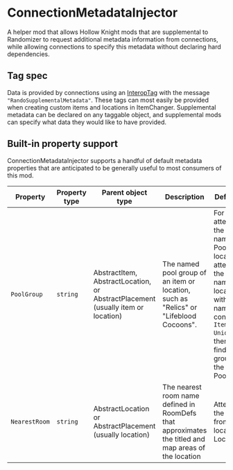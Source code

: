 # ConnectionMetadataInjector

A helper mod that allows Hollow Knight mods that are supplemental to Randomizer to request additional metadata information from connections, 
while allowing connections to specify this metadata without declaring hard dependencies.

## Tag spec

Data is provided by connections using an [InteropTag](https://homothetyhk.github.io/HollowKnight.ItemChanger/api/ItemChanger.Tags.InteropTag.html) with the message
`"RandoSupplementalMetadata"`. These tags can most easily be provided when creating custom items and locations in ItemChanger. Supplemental metadata can be declared on
any taggable object, and supplemental mods can specify what data they would like to have provided.

## Built-in property support

ConnectionMetadataInjector supports a handful of default metadata properties that are anticipated to be generally useful to most consumers of this mod.

| Property | Property type | Parent object type | Description | Default handling |
| -------- | ------------- | ------------------ | ----------- | ---------------- |
| `PoolGroup` | `string` | AbstractItem, AbstractLocation, or AbstractPlacement (usually item or location) | The named pool group of an item or location, such as "Relics" or "Lifeblood Cocoons". | For items, attempts to find the split group name in PoolDefs. For locations, attempts to infer the vanilla item name from the location name with standard naming conventions (i.e. `Item_Name-Unique_Location`), then attempts to find the split group name of the item in PoolDefs |
| `NearestRoom` | `string` | AbstractLocation or AbstractPlacement (usually location) | The nearest room name defined in RoomDefs that approximates the titled and map areas of the location | Attempts to get the scene name from the location's LocationDef |

